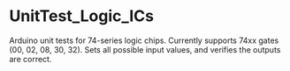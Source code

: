 # UnitTest_Logic_ICs
Arduino unit tests for 74-series logic chips. Currently supports 74xx gates (00, 02, 08, 30, 32). Sets all possible input values, and verifies the outputs are correct.

